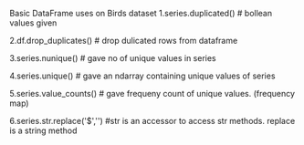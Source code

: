 Basic DataFrame uses on Birds dataset
1.series.duplicated() # bollean values given

2.df.drop_duplicates() # drop dulicated rows from dataframe

3.series.nunique() # gave no of unique values in series

4.series.unique() # gave an ndarray containing unique values of series

5.series.value_counts() # gave frequeny count of unique values. (frequency map)

6.series.str.replace('$','') #str is an accessor to access str methods. replace is a string method
